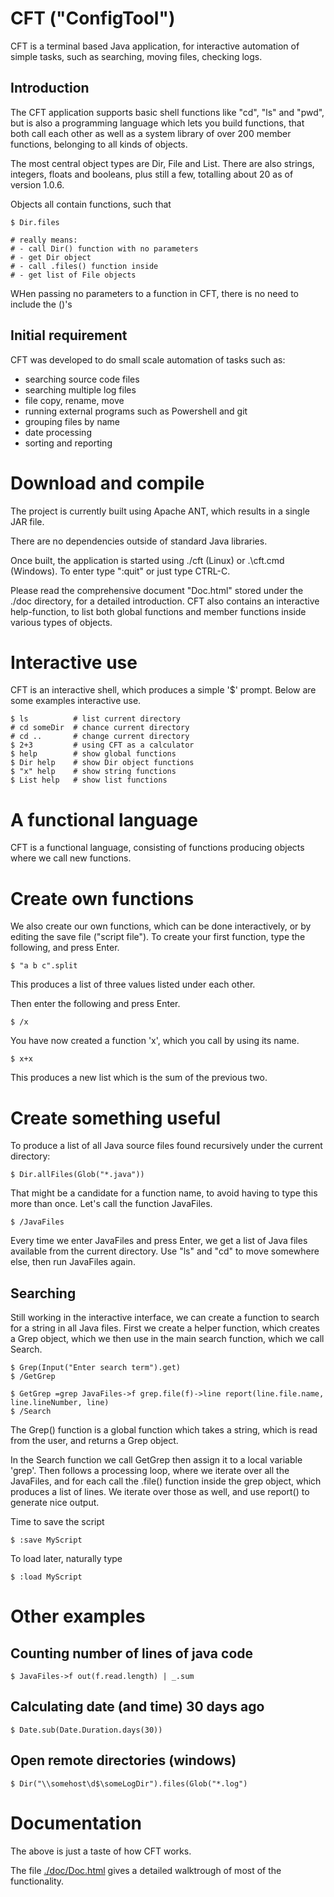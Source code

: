 # CFT ("ConfigTool")

CFT is a terminal based Java application, for interactive automation of simple
tasks, such as searching, moving files, checking logs. 

## Introduction

The CFT application supports basic shell functions like "cd", "ls" and "pwd", 
but is also a programming language which lets you build functions, that
both call each other as well as a system library of over 200 member functions,
belonging to all kinds of objects.

The most central object types are Dir, File and List. There are also strings, integers,
floats and booleans, plus still a few, totalling about 20 as of version 1.0.6. 

Objects all contain functions, such that

```
$ Dir.files

# really means: 
# - call Dir() function with no parameters
# - get Dir object
# - call .files() function inside 
# - get list of File objects
```

WHen passing no parameters to a function in CFT, there is no need to include the ()'s


## Initial requirement

CFT was developed to do small scale automation of tasks such as:

- searching source code files
- searching multiple log files
- file copy, rename, move
- running external programs such as Powershell and git
- grouping files by name
- date processing
- sorting and reporting


# Download and compile

The project is currently built using Apache ANT, which results in a single JAR file.

There are no dependencies outside of standard Java libraries.

Once built, the application is started using ./cft (Linux) or .\cft.cmd (Windows). To enter
type ":quit" or just type CTRL-C.

Please read the comprehensive document "Doc.html" stored under the ./doc directory, for
a detailed introduction. CFT also contains an interactive help-function, to list both
global functions and member functions inside various types of objects. 



# Interactive use

CFT is an interactive shell, which
produces a simple '$' prompt. Below are some examples interactive use.
```
$ ls          # list current directory
# cd someDir  # chance current directory
# cd ..       # change current directory
$ 2+3         # using CFT as a calculator
$ help        # show global functions
$ Dir help    # show Dir object functions
$ "x" help    # show string functions
$ List help   # show list functions
```

# A functional language

CFT is a functional language, consisting of functions producing objects where we call
new functions. 

# Create own functions

We also create our own functions, which can be done interactively, or by editing
the save file ("script file"). To create your first function, type the following, and press
Enter.

```
$ "a b c".split
```

This produces a list of three values listed under each other. 

Then enter the following and press Enter.

```
$ /x
```

You have now created a function 'x', which you call by using its name. 

```
$ x+x
```

This produces a new list which is the sum of the previous two. 

# Create something useful

To produce a list of all Java source files found recursively under the current directory:

```
$ Dir.allFiles(Glob("*.java"))
```

That might be a candidate for a function name, to avoid having to type this more than once.
Let's call the function JavaFiles.

```
$ /JavaFiles
```

Every time we enter JavaFiles and press Enter, we get a list of Java files
available from the current directory. Use "ls" and "cd" to move somewhere else,
then run JavaFiles again.

## Searching

Still working in the interactive interface, we can create a function to search for
a string in all Java files. First we create a helper function, which creates a Grep
object, which we then use in the main search function, which we call Search.

```
$ Grep(Input("Enter search term").get)
$ /GetGrep

$ GetGrep =grep JavaFiles->f grep.file(f)->line report(line.file.name, line.lineNumber, line)
$ /Search
```

The Grep() function is a global function which takes a string, which is read from the user,
and returns a Grep object. 

In the Search function we call GetGrep then assign it to a local variable 'grep'. Then 
follows a processing loop, where we iterate over all the JavaFiles, and for each call
the .file() function inside the grep object, which produces a list of lines. We iterate
over those as well, and use report() to generate nice output.

Time to save the script

```
$ :save MyScript
```

To load later, naturally type

```
$ :load MyScript
```

# Other examples

## Counting number of lines of java code

```
$ JavaFiles->f out(f.read.length) | _.sum
```

## Calculating date (and time) 30 days ago

```
$ Date.sub(Date.Duration.days(30))
```

## Open remote directories (windows)

```
$ Dir("\\somehost\d$\someLogDir").files(Glob("*.log")

```

# Documentation

The above is just a taste of how CFT works. 

The file [./doc/Doc.html](doc/Doc.html) gives a detailed walktrough of most of the functionality.




